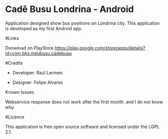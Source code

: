 # Cadê Busu Londrina - Android

Application designed show bus positions on Londrina city.
This application is developed as my first Android app.

#Links

Donwload on PlayStore
https://play.google.com/store/apps/details?id=com.bks.meubusu.cadebusu

#Credits

<ul> <li> Developer: Raul Lermen </li> </ul>
<ul> <li> Designer: Felipe Alvares </li> </ul>

Known Issues

Webservice response does not work after the first month. and I do not know why.

#Licence

This application is free open source software and licensed under the LGPL 2.1.
